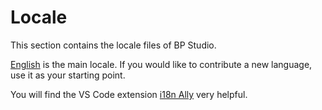 
# Locale

This section contains the locale files of BP Studio.

[English](en.json) is the main locale.
If you would like to contribute a new language, use it as your starting point.

You will find the VS Code extension [i18n Ally](https://marketplace.visualstudio.com/items?itemName=antfu.i18n-ally) very helpful.
